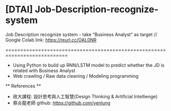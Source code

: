 # [DTAI] Job-Description-recognize-system
Job Description recognize system - take “Business Analyst” as target
// Google Colab link: https://reurl.cc/OAL0NR

===========================================================================
- Using Python to build up RNN/LSTM model to predict whether the JD is related with Business Analyst
- Web crawling / Raw data cleaning / Modeling programming

** References **
- 政大課程: 設計思考與人工智慧(Design Thinking & Artificial Intellienge)
- 蔡炎龍老師 github: https://github.com/yenlung
